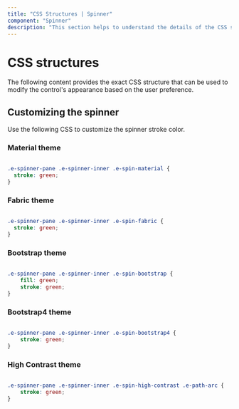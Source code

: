 ```yaml
---
title: "CSS Structures | Spinner"
component: "Spinner"
description: "This section helps to understand the details of the CSS structures in the spinner control."
---
```


# CSS structures

The following content provides the exact CSS structure that can be used to modify the control's appearance based on the user preference.

## Customizing the spinner

Use the following CSS to customize the spinner stroke color.

### Material theme

```CSS

.e-spinner-pane .e-spinner-inner .e-spin-material {
  stroke: green;
}

```

### Fabric theme

```CSS

.e-spinner-pane .e-spinner-inner .e-spin-fabric {
  stroke: green;
}

```

### Bootstrap theme

```CSS

.e-spinner-pane .e-spinner-inner .e-spin-bootstrap {
    fill: green;
    stroke: green;
}

```

### Bootstrap4 theme

```CSS

.e-spinner-pane .e-spinner-inner .e-spin-bootstrap4 {
    stroke: green;
}

```

### High Contrast theme

```CSS

.e-spinner-pane .e-spinner-inner .e-spin-high-contrast .e-path-arc {
    stroke: green;
}

```
